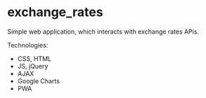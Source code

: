# exchange_rates
Simple web application, which interacts with exchange rates APis. 

Technologies: 
- CSS, HTML
- JS, jQuery
- AJAX
- Google Charts
- PWA
